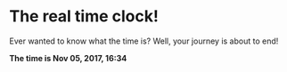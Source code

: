 # The real time clock!

Ever wanted to know what the time is? Well, your journey is about to end!

**The time is Nov 05, 2017, 16:34**